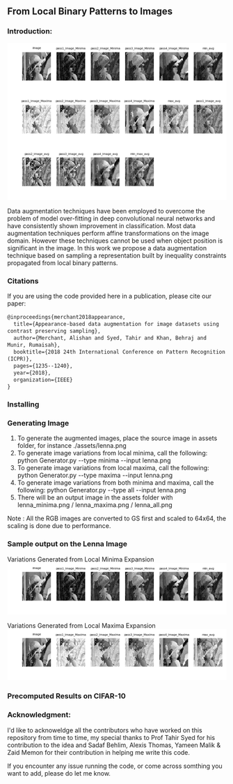 ## From Local Binary Patterns to Images

### Introduction:

![All Variations](https://raw.githubusercontent.com/arkalista/LBP_ConstraintPropogation/master/assets/lena_all.png)

Data augmentation techniques have been employed to overcome the problem of model over-fitting in deep convolutional neural networks and have consistently shown improvement in classification. Most data augmentation techniques perform affine transformations on the image domain. However these techniques cannot be used when object position is significant in the image. In this work we propose a data augmentation technique based on sampling a representation built by inequality constraints propagated from local binary patterns. 

### Citations

If you are using the code provided here in a publication, please cite our paper:

    @inproceedings{merchant2018appearance,
      title={Appearance-based data augmentation for image datasets using contrast preserving sampling},
      author={Merchant, Alishan and Syed, Tahir and Khan, Behraj and Munir, Rumaisah},
      booktitle={2018 24th International Conference on Pattern Recognition (ICPR)},
      pages={1235--1240},
      year={2018},
      organization={IEEE}
    }
  
### Installing 


### Generating Image 

1. To generate the augmented images, place the source image in assets folder, for instance ./assets/lenna.png
2. To generate image variations from local minima, call the following:
    python Generator.py --type minima --input lenna.png
3. To generate image variations from local maxima, call the following:
    python Generator.py --type maxima --input lenna.png
4. To generate image variations from both minima and maxima, call the following:
    python Generator.py --type all --input lenna.png
5. There will be an output image in the assets folder with lenna_minima.png / lenna_maxima.png / lenna_all.png

Note : All the RGB images are converted to GS first and scaled to 64x64, the scaling is done due to performance.

### Sample output on the Lenna Image

Variations Generated from Local Minima Expansion
![Local Minima Expansion](https://raw.githubusercontent.com/arkalista/LBP_ConstraintPropogation/master/assets/lena_minima.png)

Variations Generated from Local Maxima Expansion
![Local Maxima Expansion](https://raw.githubusercontent.com/arkalista/LBP_ConstraintPropogation/master/assets/lena_maxima.png)

### Precomputed Results on CIFAR-10


### Acknowledgment:
I'd like to acknoweldge all the contributors who have worked on this repository from time to time, my special thanks to Prof Tahir Syed for his contribution to the idea and Sadaf Behlim, Alexis Thomas, Yameen Malik & Zaid Memon for their contribution in helping me write this code. 

If you encounter any issue running the code, or come across somthing you want to add, please do let me know. 
